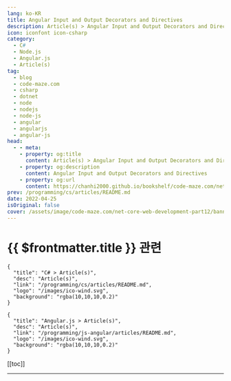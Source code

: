 ```yaml
---
lang: ko-KR
title: Angular Input and Output Decorators and Directives
description: Article(s) > Angular Input and Output Decorators and Directives
icon: iconfont icon-csharp
category: 
  - C#
  - Node.js
  - Angular.js
  - Article(s)
tag: 
  - blog
  - code-maze.com
  - csharp
  - dotnet
  - node
  - nodejs
  - node-js
  - angular
  - angularjs
  - angular-js
head:  
  - - meta:
    - property: og:title
      content: Article(s) > Angular Input and Output Decorators and Directives
    - property: og:description
      content: Angular Input and Output Decorators and Directives
    - property: og:url
      content: https://chanhi2000.github.io/bookshelf/code-maze.com/net-core-web-development-part12.html
prev: /programming/cs/articles/README.md
date: 2022-04-25
isOriginal: false
cover: /assets/image/code-maze.com/net-core-web-development-part12/banner.png
---
```


# {{ $frontmatter.title }} 관련

```component VPCard
{
  "title": "C# > Article(s)",
  "desc": "Article(s)",
  "link": "/programming/cs/articles/README.md",
  "logo": "/images/ico-wind.svg",
  "background": "rgba(10,10,10,0.2)"
}
```

```component VPCard
{
  "title": "Angular.js > Article(s)",
  "desc": "Article(s)",
  "link": "/programming/js-angular/articles/README.md",
  "logo": "/images/ico-wind.svg",
  "background": "rgba(10,10,10,0.2)"
}
```

[[toc]]

---

<SiteInfo
  name="Angular Input and Output Decorators and Directives"
  desc="Find out how to use Angular Input Output decorators in a combination with EventEmitter to provide the possibility to interact between components."
  url="https://code-maze.com/net-core-web-development-part12/"
  logo="/assets/image/code-maze.com/favicon.png"
  preview="/assets/image/code-maze.com/net-core-web-development-part12/banner.png"/>

<!-- TODO: 작성 -->
